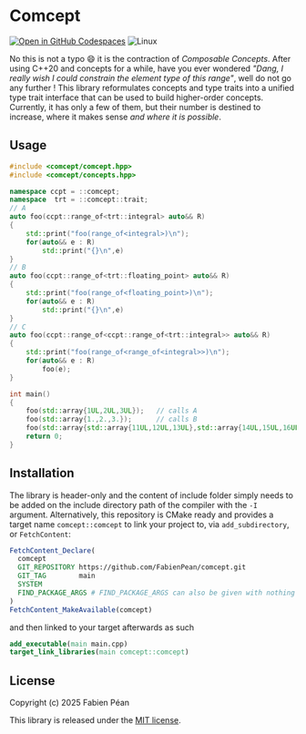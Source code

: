 # Comcept

[![Open in GitHub Codespaces](https://github.com/codespaces/badge.svg)](https://codespaces.new/FabienPean/comcept?quickstart=1)
![Linux](https://github.com/FabienPean/comcept/actions/workflows/ci.yml/badge.svg)

No this is not a typo :smile: it is the contraction of _Composable Concepts_. After using C++20 and concepts for a while, have you ever wondered _"Dang, I really wish I could constrain the element type of this range"_, well do not go any further ! This library reformulates concepts and type traits into a unified type trait interface that can be used to build higher-order concepts. Currently, it has only a few of them, but their number is destined to increase, where it makes sense _and where it is possible_.


## Usage

```cpp
#include <comcept/comcept.hpp>
#include <comcept/concepts.hpp>

namespace ccpt = ::comcept;
namespace  trt = ::comcept::trait;
// A
auto foo(ccpt::range_of<trt::integral> auto&& R)
{
    std::print("foo(range_of<integral>)\n");
    for(auto&& e : R)
        std::print("{}\n",e)
}
// B
auto foo(ccpt::range_of<trt::floating_point> auto&& R)
{
    std::print("foo(range_of<floating_point>)\n");
    for(auto&& e : R)
        std::print("{}\n",e)
}
// C
auto foo(ccpt::range_of<ccpt::range_of<trt::integral>> auto&& R)
{
    std::print("foo(range_of<range_of<integral>>)\n");
    for(auto&& e : R)
        foo(e);
}

int main()
{
    foo(std::array{1UL,2UL,3UL});   // calls A
    foo(std::array{1.,2.,3.});      // calls B
    foo(std::array{std::array{11UL,12UL,13UL},std::array{14UL,15UL,16UL}}); // calls C
    return 0;
}
```

## Installation

The library is header-only and the content of include folder simply needs to be added on the include directory path of the compiler with the `-I` argument. Alternatively, this repository is CMake ready and provides a target name `comcept::comcept` to link your project to, via `add_subdirectory`, or `FetchContent`: 

```cmake
FetchContent_Declare(
  comcept
  GIT_REPOSITORY https://github.com/FabienPean/comcept.git
  GIT_TAG        main
  SYSTEM
  FIND_PACKAGE_ARGS # FIND_PACKAGE_ARGS can also be given with nothing after it, which indicates that find_package() can still be called if FETCHCONTENT_TRY_FIND_PACKAGE_MODE is set to OPT_IN, or is not set.
)
FetchContent_MakeAvailable(comcept)
```

and then linked to your target afterwards as such

```cmake
add_executable(main main.cpp)
target_link_libraries(main comcept::comcept)
```

## License

Copyright (c) 2025 Fabien Péan

This library is released under the [MIT license](LICENSE).
